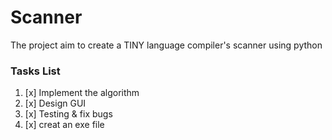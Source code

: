 # Scanner
The project aim to create a TINY language compiler's scanner using python
### Tasks List
1. [x] Implement the algorithm 
2. [x] Design GUI
3. [x] Testing & fix bugs
4. [x] creat an exe file
